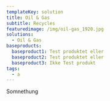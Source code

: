 ```yaml
---
templateKey: solution
title: Oil & Gas
subtitle: Recycles
featuredimage: /img/oil-gas_1920.jpg
solutions:
  - Oil & Gas
baseproducts:
  baseproduct1: Test produktet eller
  baseproduct2: Test produktet eller
  baseproduct3: Ikke Test produkt
tags:
  - a
---
```

Somnethung

